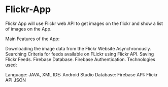 # Flickr-App
Flickr App will use Flickr web API to get images on the flickr and show a list of images on the App.

Main Features of the App:

Downloading the image data from the Flickr Website Asynchronously.
Searching Criteria for feeds available on FLickr using Flickr API.
Saving Flickr Feeds.
Firebase Database.
Firebase Authentication.
Technologies used:

Language: JAVA, XML IDE: Android Studio Database: Firebase API: Flickr API JSON
